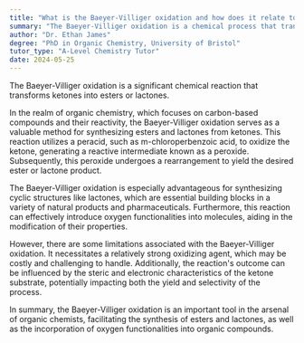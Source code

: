 ```yaml
---
title: "What is the Baeyer-Villiger oxidation and how does it relate to organic chemistry?"
summary: "The Baeyer-Villiger oxidation is a chemical process that transforms ketones into esters or lactones."
author: "Dr. Ethan James"
degree: "PhD in Organic Chemistry, University of Bristol"
tutor_type: "A-Level Chemistry Tutor"
date: 2024-05-25
---
```


The Baeyer-Villiger oxidation is a significant chemical reaction that transforms ketones into esters or lactones. 

In the realm of organic chemistry, which focuses on carbon-based compounds and their reactivity, the Baeyer-Villiger oxidation serves as a valuable method for synthesizing esters and lactones from ketones. This reaction utilizes a peracid, such as m-chloroperbenzoic acid, to oxidize the ketone, generating a reactive intermediate known as a peroxide. Subsequently, this peroxide undergoes a rearrangement to yield the desired ester or lactone product.

The Baeyer-Villiger oxidation is especially advantageous for synthesizing cyclic structures like lactones, which are essential building blocks in a variety of natural products and pharmaceuticals. Furthermore, this reaction can effectively introduce oxygen functionalities into molecules, aiding in the modification of their properties.

However, there are some limitations associated with the Baeyer-Villiger oxidation. It necessitates a relatively strong oxidizing agent, which may be costly and challenging to handle. Additionally, the reaction's outcome can be influenced by the steric and electronic characteristics of the ketone substrate, potentially impacting both the yield and selectivity of the process.

In summary, the Baeyer-Villiger oxidation is an important tool in the arsenal of organic chemists, facilitating the synthesis of esters and lactones, as well as the incorporation of oxygen functionalities into organic compounds.
    
